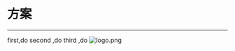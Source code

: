 # 方案
-------------
first,do
second ,do
third ,do
![logo.png](/markdown/upload/20160827004726-36.png)